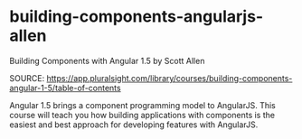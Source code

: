 # building-components-angularjs-allen
Building Components with Angular 1.5 by Scott Allen

SOURCE: https://app.pluralsight.com/library/courses/building-components-angular-1-5/table-of-contents

Angular 1.5 brings a component programming model to AngularJS. This course will teach you how building applications with components is the easiest and best approach for developing features with AngularJS.
